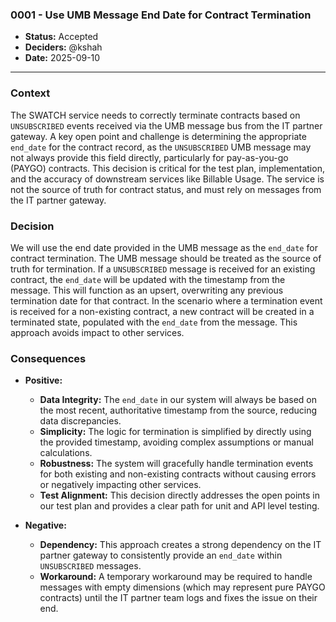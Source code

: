 ### 0001 - Use UMB Message End Date for Contract Termination

* **Status:** Accepted
* **Deciders:** @kshah
* **Date:** 2025-09-10

---

### Context

The SWATCH service needs to correctly terminate contracts based on `UNSUBSCRIBED` events received via the UMB message bus from the IT partner gateway. A key open point and challenge is determining the appropriate `end_date` for the contract record, as the `UNSUBSCRIBED` UMB message may not always provide this field directly, particularly for pay-as-you-go (PAYGO) contracts. This decision is critical for the test plan, implementation, and the accuracy of downstream services like Billable Usage. The service is not the source of truth for contract status, and must rely on messages from the IT partner gateway.

### Decision

We will use the end date provided in the UMB message as the `end_date` for contract termination. The UMB message should be treated as the source of truth for termination. If a `UNSUBSCRIBED` message is received for an existing contract, the `end_date` will be updated with the timestamp from the message. This will function as an upsert, overwriting any previous termination date for that contract. In the scenario where a termination event is received for a non-existing contract, a new contract will be created in a terminated state, populated with the `end_date` from the message. This approach avoids impact to other services.

### Consequences

* **Positive:**
    * **Data Integrity:** The `end_date` in our system will always be based on the most recent, authoritative timestamp from the source, reducing data discrepancies.
    * **Simplicity:** The logic for termination is simplified by directly using the provided timestamp, avoiding complex assumptions or manual calculations.
    * **Robustness:** The system will gracefully handle termination events for both existing and non-existing contracts without causing errors or negatively impacting other services.
    * **Test Alignment:** This decision directly addresses the open points in our test plan and provides a clear path for unit and API level testing.

* **Negative:**
    * **Dependency:** This approach creates a strong dependency on the IT partner gateway to consistently provide an `end_date` within `UNSUBSCRIBED` messages.
    * **Workaround:** A temporary workaround may be required to handle messages with empty dimensions (which may represent pure PAYGO contracts) until the IT partner team logs and fixes the issue on their end.